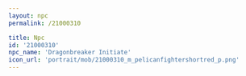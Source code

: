 ```yaml
---
layout: npc
permalink: /21000310

title: Npc
id: '21000310'
npc_name: 'Dragonbreaker Initiate'
icon_url: 'portrait/mob/21000310_m_pelicanfightershortred_p.png'
---
```

